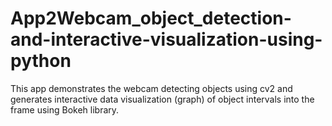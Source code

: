 # App2Webcam_object_detection-and-interactive-visualization-using-python

This app demonstrates the webcam detecting objects using cv2
and generates interactive data visualization (graph) of object 
intervals into the frame using Bokeh library.
